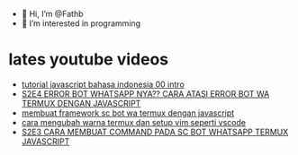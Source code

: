 - 👋 Hi, I’m @Fathb
- 👀 I’m interested in programming

# lates youtube videos
<!-- YOUTUBE:START -->
- [tutorial javascript bahasa indonesia 00 intro](https://www.youtube.com/watch?v=gcrUq1RsCNI)
- [S2E4 ERROR BOT WHATSAPP NYA?? CARA ATASI ERROR BOT WA TERMUX DENGAN JAVASCRIPT](https://www.youtube.com/watch?v=eMVXIXiy0pg)
- [membuat framework sc bot wa termux dengan javascript](https://www.youtube.com/watch?v=9zvCGpNAiYc)
- [cara mengubah warna termux dan setup vim seperti vscode](https://www.youtube.com/watch?v=csVFk20b4oU)
- [S2E3 CARA MEMBUAT COMMAND PADA SC BOT WHATSAPP TERMUX JAVASCRIPT](https://www.youtube.com/watch?v=VDQqY7qDYcE)
<!-- YOUTUBE:END -->

<!---
Fathb/Fathb is a ✨ special ✨ repository because its `README.md` (this file) appears on your GitHub profile.
You can click the Preview link to take a look at your changes.
--->
